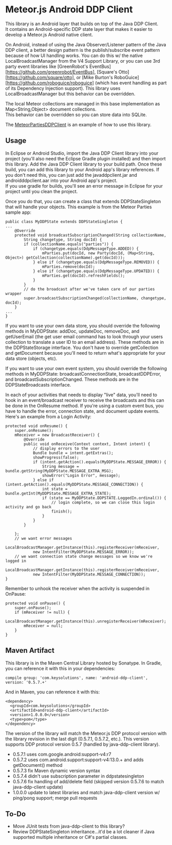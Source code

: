 Meteor.js Android DDP Client
============================

This library is an Android layer that builds on top of the Java DDP Client.  
It contains an Android-specific DDP state layer that makes it easier to develop a
Meteor.js Android native client.

On Android, instead of using the Java Observer/Listener pattern of the Java
DDP client, a better design pattern is the publish/subscribe 
event pattern because of how UI handling works.
You can do this w/ the native LocalBroadcastManager from the V4 Support Library,
or you can use 3rd party event libraries like 
[GreenRobot's EventBus][https://github.com/greenrobot/EventBus],
[Square's Otto][https://github.com/square/otto], 
or [Mike Burton's RoboGuice][https://github.com/roboguice/roboguice]
(which has event handling as part of its Dependency Injection support).
This library uses LocalBroadcastManager but this behavior can be overridden.

The local Meteor collections are managed in this base implementation
as Map<String,Object> document collections.  
This behavior can be overridden so you can store data into SQLite.

The [MeteorPartiesDDPClient](https://github.com/kenyee/MeteorPartiesDDPClient)
is an example of how to use this library.

Usage
-----
In Eclipse or Android Studio, import the Java DDP Client library into your
project (you'll also need the Eclipse Gradle plugin installed) 
and then import this library.  Add the Java DDP Client library to
your build path.  Once these build, you can add this library to your Android
app's library references.  If you don't need this, you can just add the
javaddpclient.jar and androidddpclient.aar into your Android app's project.  
If you use gradle for builds, you'll see an error message in Eclipse for 
your project until you clean the project.

Once you do that, you can create a class that extends DDPStateSingleton
that will handle your objects. This example is from the Meteor Parties sample app:

    public class MyDDPState extends DDPStateSingleton {
    ...
        @Override
        protected void broadcastSubscriptionChanged(String collectionName,
            String changetype, String docId) {
            if (collectionName.equals("parties")) {
                if (changetype.equals(DdpMessageType.ADDED)) {
                    mParties.put(docId, new Party(docId, (Map<String, Object>) getCollection(collectionName).get(docId)));
                } else if (changetype.equals(DdpMessageType.REMOVED)) {
                    mParties.remove(docId);
                } else if (changetype.equals(DdpMessageType.UPDATED)) {
                    mParties.get(docId).refreshFields();
                }
            }
            // do the broadcast after we've taken care of our parties wrapper
            super.broadcastSubscriptionChanged(collectionName, changetype, docId);
        }
    ...
    }

If you want to use your own data store, you should override the following
methods in MyDDPState: addDoc, updateDoc, removeDoc, and getUserEmail (the
get user email command has to look through your users collection to translate
a user ID to an email address).  These methods are in the DDPStateStorage
interface.  You don't have to override getCollection and getDocument because
you'll need to return what's appropriate for your data store (objects, etc).

If you want to use your own event system, you should override the following
methods in MyDDPState: broadcastConnectionState, broadcastDDPError,
and broadcastSubscriptionChanged.  These methods are in the DDPStateBroadcasts
interface.

In each of your activities that needs to display "live" data, you'll need
to hook in an event/broadcast receiver to receive the broadcasts
and this can be done in the OnResume method.  If you're using a custom
event bus, you have to handle the error, connection state, and document update events.
Here's an example from a Login Activity: 

    protected void onResume() {
        super.onResume();
        mReceiver = new BroadcastReceiver() {
            @Override
            public void onReceive(Context context, Intent intent) {
                // display errors to the user
                Bundle bundle = intent.getExtras();
                showProgress(false);
                if (intent.getAction().equals(MyDDPState.MESSAGE_ERROR)) {
                    String message = bundle.getString(MyDDPState.MESSAGE_EXTRA_MSG);
                    showError("Login Error", message);
                } else if (intent.getAction().equals(MyDDPState.MESSAGE_CONNECTION)) {
                    int state = bundle.getInt(MyDDPState.MESSAGE_EXTRA_STATE);
                    if (state == MyDDPState.DDPSTATE.LoggedIn.ordinal()) {
                        // login complete, so we can close this login activity and go back
                        finish();
                    }
                }
            }
    
        };
        // we want error messages
        LocalBroadcastManager.getInstance(this).registerReceiver(mReceiver,
                new IntentFilter(MyDDPState.MESSAGE_ERROR));
        // we want connection state change messages so we know we're logged in
        LocalBroadcastManager.getInstance(this).registerReceiver(mReceiver,
                new IntentFilter(MyDDPState.MESSAGE_CONNECTION));
    }

Remember to unhook the receiver when the activity is suspended in OnPause:

    protected void onPause() {
        super.onPause();             
        if (mReceiver != null) {
            LocalBroadcastManager.getInstance(this).unregisterReceiver(mReceiver);
            mReceiver = null;
        }
    }

Maven Artifact
--------------
This library is in the Maven Central Library hosted by Sonatype.
In Gradle, you can reference it with this in your dependencies:

    compile group: 'com.keysolutions', name: 'android-ddp-client', version: '0.5.7.+'

And in Maven, you can reference it with this:

    <dependency>
      <groupId>com.keysolutions</groupId>
      <artifactId>android-ddp-client</artifactId>
      <version>1.0.0.0</version>
      <type>pom</type>
    </dependency>

The version of the library will match the Meteor.js DDP protocol version with the 
library revision in the last digit (0.5.7.1, 0.5.7.2, etc.).  This version supports
DDP protocol version 0.5.7 (handled by java-ddp-client library).

* 0.5.7.1 uses com.google.android:support-v4:r7
* 0.5.7.2 uses com.android.support:support-v4:13.0.+ and adds getDocument() method
* 0.5.7.3 fix Maven dynamic version syntax
* 0.5.7.4 didn't use subscription parameter in ddpstatesingleton
* 0.5.7.6 fix handling of add/delete field (skipped version 0.5.7.6 to match java-ddp-client update)
* 1.0.0.0 update to latest libraries and match java-ddp-client version w/ ping/pong support; merge pull requests
  
To-Do
-----
* Move JUnit tests from java-ddp-client to this library?
* Review DDPStateSingleton inheritance...it'd be a lot cleaner if Java supported
multiple inheritance or C#'s partial classes.

